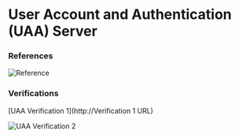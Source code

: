 # User Account and Authentication (UAA) Server
### References  

![Reference](/artifacts/CloudFoundry/UAA/artifact-uaa-1.png)

### Verifications  

[UAA Verification 1](http://Verification 1 URL)

![UAA Verification 2](/artifacts/CloudFoundry/UAA/artifact-uaa-2.png)
